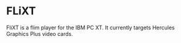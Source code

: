 # FLiXT
FliXT is a flim player for the IBM PC XT. It currently targets Hercules Graphics Plus video cards.
